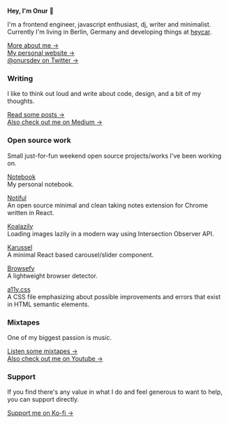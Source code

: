 **Hey, I'm Onur** 👋

I'm a frontend engineer, javascript enthusiast, dj, writer and minimalist. Currently I'm living in Berlin, Germany and developing things at [heycar](https://hey.car).

[More about me &rarr;](https://onur.dev/me)<br />
[My personal website &rarr;](https://onur.dev/me)<br />
[@onursdev on Twitter &rarr;](https://twitter.com/onursdev)

### Writing

I like to think out loud and write about code, design, and a bit of my thoughts.

[Read some posts &rarr;](https://onur.dev)<br />
[Also check out me on Medium &rarr;](https://medium.com/@suyalcinkaya)

### Open source work

Small just-for-fun weekend open source projects/works I've been working on.

[Notebook](https://github.com/suyalcinkaya/notebook)<br />
My personal notebook.

[Notiful](https://github.com/suyalcinkaya/notiful)<br />
An open source minimal and clean taking notes extension for Chrome written in React.

[Koalazily](https://github.com/suyalcinkaya/koalazily)<br />
Loading images lazily in a modern way using Intersection Observer API.

[Karussel](https://github.com/suyalcinkaya/karussel)<br />
A minimal React based carousel/slider component.

[Browsefy](https://github.com/suyalcinkaya/browsefy)<br />
A lightweight browser detector.

[a11y.css](https://github.com/suyalcinkaya/a11y.css)<br />
A CSS file emphasizing about possible improvements and errors that exist in HTML semantic elements.

### Mixtapes

One of my biggest passion is music.

[Listen some mixtapes &rarr;](https://soundcloud.com/jagerman)<br />
[Also check out me on Youtube &rarr;](https://www.youtube.com/channel/UCZFXUds0G7LdgHi1_5_K0tw)

### Support

If you find there's any value in what I do and feel generous to want to help, you can support directly.

[Support me on Ko-fi &rarr;](https://ko-fi.com/suyalcinkaya)
